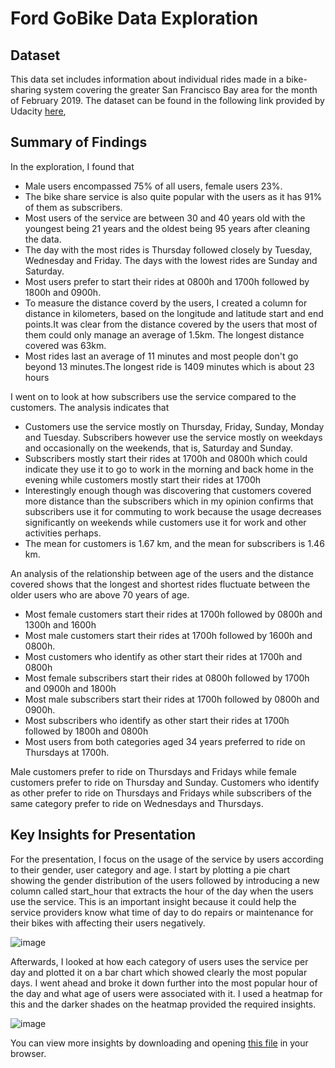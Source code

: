 # Ford GoBike Data Exploration

## Dataset

This data set includes information about individual rides made in a bike-sharing  system covering the greater San Francisco Bay area for the month of February 2019. 
The dataset can be found in the following link provided by Udacity 
[here](https://docs.google.com/document/d/e/2PACX-1vQmkX4iOT6Rcrin42vslquX2_wQCjIa_hbwD0xmxrERPSOJYDtpNc_3wwK_p9_KpOsfA6QVyEHdxxq7/pub),


## Summary of Findings

In the exploration, I found that 
- Male users encompassed 75% of all users, female users 23%.
- The bike share service is also quite popular with the users as it has 91% of them as subscribers.
- Most users of the service are between 30 and 40 years old with the youngest being 21 years and the oldest being 95 years after cleaning the data. 
- The day with the most rides is Thursday followed closely by Tuesday, Wednesday and Friday. The days with the lowest rides are Sunday and Saturday. 
- Most users prefer to start their rides at 0800h and 1700h followed by 1800h and 0900h.
- To measure the distance coverd by the users, I created a column for distance in kilometers, based on the longitude and latitude start and end points.It was clear from the distance covered by the users that most of them could only manage an average of 1.5km. The longest distance covered was 63km.
- Most rides last an average of 11 minutes and most people don't go beyond 13 minutes.The longest ride is 1409 minutes which is about 23 hours

I went on to look at how subscribers use the service compared to the customers. The analysis indicates that 
- Customers use the service mostly on Thursday, Friday, Sunday, Monday and Tuesday. Subscribers however use the service mostly on weekdays and occasionally on the weekends, that is, Saturday and Sunday.
- Subscribers mostly start their rides at 1700h and 0800h which could indicate they use it to go to work in the morning and back home in the evening while customers mostly start their rides at 1700h
- Interestingly enough though was discovering that customers covered more distance than the subscribers which in my opinion confirms that subscribers use it for commuting to work because the usage decreases significantly on weekends while customers use it for work and other activities perhaps.
- The mean for customers is 1.67 km, and the mean for subscribers is 1.46 km.

An analysis of the relationship between age of the users and the distance covered shows that the longest and shortest rides fluctuate between the older users who are above 70 years of age.

- Most female customers start their rides at 1700h followed by 0800h and 1300h and 1600h
- Most male customers start their rides at 1700h followed by 1600h and 0800h.
- Most customers who identify as other start their rides at 1700h and 0800h
- Most female subscribers start their rides at 0800h followed by 1700h and 0900h and 1800h
- Most male subscribers start their rides at 1700h followed by 0800h and 0900h.
- Most subscribers who identify as other start their rides at 1700h followed by 1800h and 0800h
- Most users from both categories aged 34 years preferred to ride on Thursdays at 1700h.

Male customers prefer to ride on Thursdays and Fridays while female customers prefer to ride on Thursday and Sunday. Customers who identify as other prefer to ride on Thursdays and Fridays while subscribers of the same category prefer to ride on Wednesdays and Thursdays.


## Key Insights for Presentation

For the presentation, I focus on the usage of the service by users according to their gender, user category and age. I start by plotting a pie chart showing the gender distribution of the users followed by introducing a new column called start_hour that extracts the hour of the day when the users use the service. This is an important insight because it could help the service providers know what time of day to do repairs or maintenance for their bikes with affecting their users negatively.

![image](https://github.com/Irene-arch/FordGoBike-Dataset-Udacity/assets/56026296/23385df9-d47d-4f62-a74c-87ae716205d7)

Afterwards, I looked at how each category of users uses the service per day and plotted it on a bar chart which showed clearly the most popular days. I went ahead and broke it down further into the most popular hour of the day and what age of users were associated with it. I used a heatmap for this and the darker shades on the heatmap provided the required insights.

![image](https://github.com/Irene-arch/FordGoBike-Dataset-Udacity/assets/56026296/1e89fada-4362-438c-a925-6d2004494457)

You can view more insights by downloading and opening [this file](https://github.com/Irene-arch/FordGoBike-Dataset-Udacity/blob/main/Part%201%20-%20FordGo%20Bike%20System%20Data.html) in your browser.

